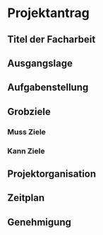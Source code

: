 # Projektantrag

## Titel der Facharbeit

## Ausgangslage

## Aufgabenstellung

## Grobziele

### Muss Ziele

### Kann Ziele

## Projektorganisation

## Zeitplan

## Genehmigung
